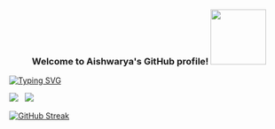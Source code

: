 <h3 align="center">
    Welcome to Aishwarya's GitHub profile! <img src="https://media.giphy.com/media/PhE9yZiXP0tGgK3vcP/giphy.gif" width="100" height="100" />
 </h3>

[![Typing SVG](https://readme-typing-svg.herokuapp.com?font=Fira&color=%23674B90&size=22&center=true&width=440&height=45&lines=Software+Developer+web+and+app;4%2B+years+of+Coding+Experience;Always+Learning+New+Things)](https://git.io/typing-svg)

<!--
**Aishwarya020/aishwarya020** is a ✨ _special_ ✨ repository because its `README.md` (this file) appears on your GitHub profile.

Here are some ideas to get you started:

- 🔭 I’m currently working on OnedataShare and a Maternity App
- 🌱 I’m currently learning AWS S3, ReactJS
- 👯 I’m looking to collaborate on Web Developments
- 🤔 I’m looking for help with ...
- 💬 Ask me about well, Depends on what you want to learn about
- 📫 How to reach me: LinkedIn please!
- 😄 Pronouns: ...
- ⚡ Fun fact: 🤔🙄

-->

![](https://visitor-badge.glitch.me/badge?page_id=aishwarya020.aishwarya020) &nbsp; ![](https://komarev.com/ghpvc/?username=aishwarya020&color=brightgreen)


[![GitHub Streak](https://github-readme-streak-stats.herokuapp.com/?user=aishwarya020&theme=tokyonight)](https://git.io/streak-stats)




